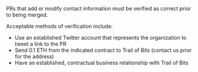 PRs that add or modify contact information must be verified as correct prior to being merged.

Acceptable methods of verification include:

* Use an established Twitter account that represents the organization to tweet a link to the PR
* Send 0.1 ETH from the indicated contract to Trail of Bits (contact us prior for the address)
* Have an established, contractual business relationship with Trail of Bits
